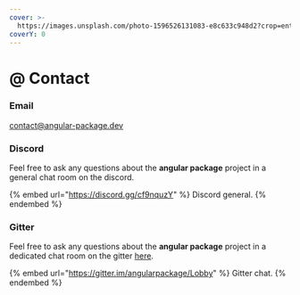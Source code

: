 ```yaml
---
cover: >-
  https://images.unsplash.com/photo-1596526131083-e8c633c948d2?crop=entropy&cs=srgb&fm=jpg&ixid=MnwxOTcwMjR8MHwxfHNlYXJjaHw5fHxlbWFpbHxlbnwwfHx8fDE2Mzc3MjA1MDg&ixlib=rb-1.2.1&q=85
coverY: 0
---
```


# @ Contact

### Email

[contact@angular-package.dev](contact.md#email)

### Discord

Feel free to ask any questions about the **angular package** project in a general chat room on the discord.

{% embed url="https://discord.gg/cf9nquzY" %}
Discord general.
{% endembed %}

### Gitter

Feel free to ask any questions about the **angular package** project in a dedicated chat room on the gitter [here](https://gitter.im/angularpackage/Lobby).

{% embed url="https://gitter.im/angularpackage/Lobby" %}
Gitter chat.
{% endembed %}
